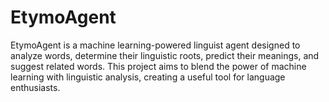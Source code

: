 # EtymoAgent
EtymoAgent is a machine learning-powered linguist agent designed to analyze words, determine their linguistic roots, predict their meanings, and suggest related words. This project aims to blend the power of machine learning with linguistic analysis, creating a useful tool for language enthusiasts.
